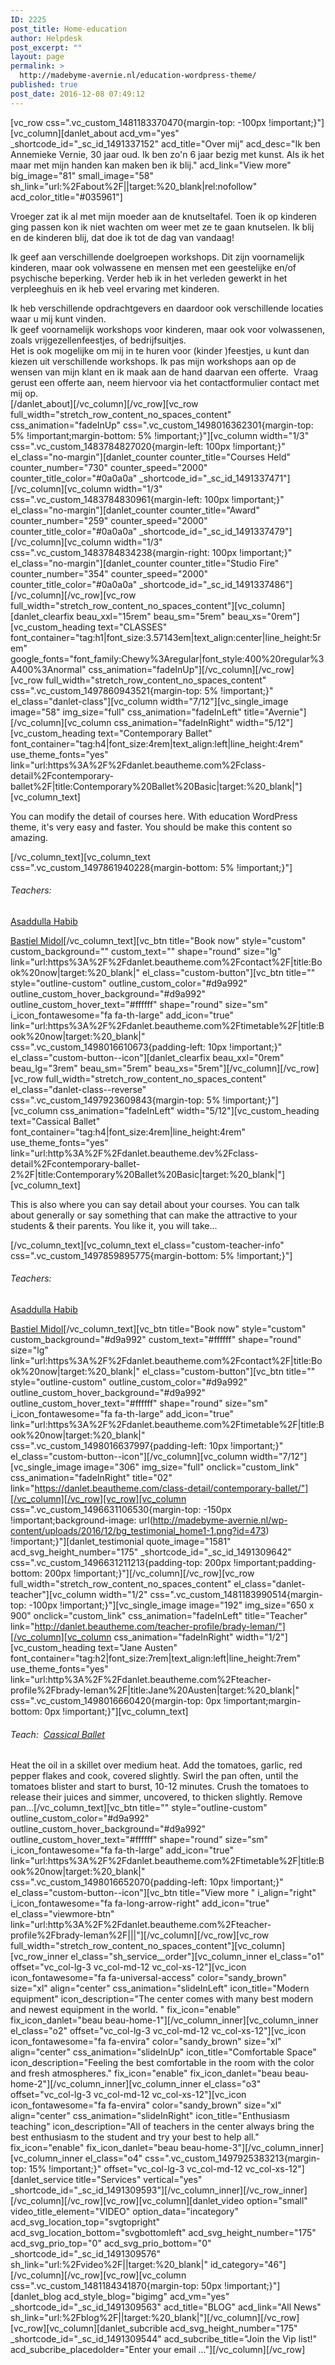 ```yaml
---
ID: 2225
post_title: Home-education
author: Helpdesk
post_excerpt: ""
layout: page
permalink: >
  http://madebyme-avernie.nl/education-wordpress-theme/
published: true
post_date: 2016-12-08 07:49:12
---
```

[vc_row css=".vc_custom_1481183370470{margin-top: -100px !important;}"][vc_column][danlet_about acd_vm="yes" _shortcode_id="_sc_id_1491337152" acd_title="Over mij" acd_desc="Ik ben Annemieke Vernie, 30 jaar oud. Ik ben zo'n 6 jaar bezig met kunst. Als ik het maar met mijn handen kan maken ben ik blij." acd_link="View more" big_image="81" small_image="58" sh_link="url:%2Fabout%2F||target:%20_blank|rel:nofollow" acd_color_title="#035961"]
<div>

Vroeger zat ik al met mijn moeder aan de knutseltafel. Toen ik op kinderen ging passen kon ik niet wachten om weer met ze te gaan knutselen. Ik blij en de kinderen blij, dat doe ik tot de dag van vandaag!

Ik geef aan verschillende doelgroepen workshops. Dit zijn voornamelijk kinderen, maar ook volwassene en mensen met een geestelijke en/of psychische beperking. Verder heb ik in het verleden gewerkt in het verpleeghuis en ik heb veel ervaring met kinderen.

</div>
<div></div>
<div>Ik heb verschillende opdrachtgevers en daardoor ook verschillende locaties waar u mij kunt vinden.</div>
<div>Ik geef voornamelijk workshops voor kinderen, maar ook voor volwassenen, zoals <span class="wz-bold">vrijgezellenfeestjes</span>, of <span class="wz-bold">bedrijfsuitjes.</span></div>
<div></div>
<div>Het is ook mogelijke om mij in te huren voor (kinder )<span class="wz-bold">feestjes</span>, u kunt dan kiezen uit verschillende workshops. Ik pas mijn workshops aan op de wensen van mijn klant en ik maak aan de hand daarvan een offerte.  Vraag gerust een offerte aan, neem hiervoor via het contactformulier contact met mij op.</div>
[/danlet_about][/vc_column][/vc_row][vc_row full_width="stretch_row_content_no_spaces_content" css_animation="fadeInUp" css=".vc_custom_1498016362301{margin-top: 5% !important;margin-bottom: 5% !important;}"][vc_column width="1/3" css=".vc_custom_1483784827020{margin-left: 100px !important;}" el_class="no-margin"][danlet_counter counter_title="Courses Held" counter_number="730" counter_speed="2000" counter_title_color="#0a0a0a" _shortcode_id="_sc_id_1491337471"][/vc_column][vc_column width="1/3" css=".vc_custom_1483784830961{margin-left: 100px !important;}" el_class="no-margin"][danlet_counter counter_title="Award" counter_number="259" counter_speed="2000" counter_title_color="#0a0a0a" _shortcode_id="_sc_id_1491337479"][/vc_column][vc_column width="1/3" css=".vc_custom_1483784834238{margin-right: 100px !important;}" el_class="no-margin"][danlet_counter counter_title="Studio Fire" counter_number="354" counter_speed="2000" counter_title_color="#0a0a0a" _shortcode_id="_sc_id_1491337486"][/vc_column][/vc_row][vc_row full_width="stretch_row_content_no_spaces_content"][vc_column][danlet_clearfix beau_xxl="15rem" beau_sm="5rem" beau_xs="0rem"][vc_custom_heading text="CLASSES" font_container="tag:h1|font_size:3.57143em|text_align:center|line_height:5rem" google_fonts="font_family:Chewy%3Aregular|font_style:400%20regular%3A400%3Anormal" css_animation="fadeInUp"][/vc_column][/vc_row][vc_row full_width="stretch_row_content_no_spaces_content" css=".vc_custom_1497860943521{margin-top: 5% !important;}" el_class="danlet-class"][vc_column width="7/12"][vc_single_image image="58" img_size="full" css_animation="fadeInLeft" title="Avernie"][/vc_column][vc_column css_animation="fadeInRight" width="5/12"][vc_custom_heading text="Contemporary Ballet" font_container="tag:h4|font_size:4rem|text_align:left|line_height:4rem" use_theme_fonts="yes" link="url:https%3A%2F%2Fdanlet.beautheme.com%2Fclass-detail%2Fcontemporary-ballet%2F|title:Contemporary%20Ballet%20Basic|target:%20_blank|"][vc_column_text]
<p class="" data-wow-delay="0.15s" data-color="sh_description">You can modify the detail of courses here. With education WordPress theme, it's very easy and faster. You should be make this content so amazing.</p>
[/vc_column_text][vc_column_text css=".vc_custom_1497861940228{margin-bottom: 5% !important;}"]
<h6>Teachers:</h6>
<a href="http://danlet.beautheme.com/teacher-profile/alex-fiva/" target="_blank" rel="noopener noreferrer">Asaddulla Habib</a>

<a href="http://danlet.beautheme.com/teacher-profile/bastien-midol/" target="_blank" rel="noopener noreferrer">Bastiel Midol</a>[/vc_column_text][vc_btn title="Book now" style="custom" custom_background="" custom_text="" shape="round" size="lg" link="url:https%3A%2F%2Fdanlet.beautheme.com%2Fcontact%2F|title:Book%20now|target:%20_blank|" el_class="custom-button"][vc_btn title="" style="outline-custom" outline_custom_color="#d9a992" outline_custom_hover_background="#d9a992" outline_custom_hover_text="#ffffff" shape="round" size="sm" i_icon_fontawesome="fa fa-th-large" add_icon="true" link="url:https%3A%2F%2Fdanlet.beautheme.com%2Ftimetable%2F|title:Book%20now|target:%20_blank|" css=".vc_custom_1498016610673{padding-left: 10px !important;}" el_class="custom-button--icon"][danlet_clearfix beau_xxl="0rem" beau_lg="3rem" beau_sm="5rem" beau_xs="5rem"][/vc_column][/vc_row][vc_row full_width="stretch_row_content_no_spaces_content" el_class="danlet-class--reverse" css=".vc_custom_1497923609843{margin-top: 5% !important;}"][vc_column css_animation="fadeInLeft" width="5/12"][vc_custom_heading text="Cassical Ballet" font_container="tag:h4|font_size:4rem|line_height:4rem" use_theme_fonts="yes" link="url:http%3A%2F%2Fdanlet.beautheme.dev%2Fclass-detail%2Fcontemporary-ballet-2%2F|title:Contemporary%20Ballet%20Basic|target:%20_blank|"][vc_column_text]
<p class="" data-wow-delay="0.15s" data-color="sh_description">This is also where you can say detail about your courses. You can talk about generally or say something that can make the attractive to your students &amp; their parents. You like it, you will take...</p>
[/vc_column_text][vc_column_text el_class="custom-teacher-info" css=".vc_custom_1497859895775{margin-bottom: 5% !important;}"]
<h6>Teachers:</h6>
<a href="http://danlet.beautheme.com/teacher-profile/alex-fiva/" target="_blank" rel="noopener noreferrer">Asaddulla Habib</a>

<a href="http://danlet.beautheme.com/teacher-profile/bastien-midol/" target="_blank" rel="noopener noreferrer">Bastiel Midol</a>[/vc_column_text][vc_btn title="Book now" style="custom" custom_background="#d9a992" custom_text="#ffffff" shape="round" size="lg" link="url:https%3A%2F%2Fdanlet.beautheme.com%2Fcontact%2F|title:Book%20now|target:%20_blank|" el_class="custom-button"][vc_btn title="" style="outline-custom" outline_custom_color="#d9a992" outline_custom_hover_background="#d9a992" outline_custom_hover_text="#ffffff" shape="round" size="sm" i_icon_fontawesome="fa fa-th-large" add_icon="true" link="url:https%3A%2F%2Fdanlet.beautheme.com%2Ftimetable%2F|title:Book%20now|target:%20_blank|" css=".vc_custom_1498016637997{padding-left: 10px !important;}" el_class="custom-button--icon"][/vc_column][vc_column width="7/12"][vc_single_image image="306" img_size="full" onclick="custom_link" css_animation="fadeInRight" title="02" link="https://danlet.beautheme.com/class-detail/contemporary-ballet/"][/vc_column][/vc_row][vc_row][vc_column css=".vc_custom_1496631106530{margin-top: -150px !important;background-image: url(http://madebyme-avernie.nl/wp-content/uploads/2016/12/bg_testimonial_home1-1.png?id=473) !important;}"][danlet_testimonial quote_image="1581" acd_svg_height_number="175" _shortcode_id="_sc_id_1491309642" css=".vc_custom_1496631211213{padding-top: 200px !important;padding-bottom: 200px !important;}"][/vc_column][/vc_row][vc_row full_width="stretch_row_content_no_spaces_content" el_class="danlet-teacher"][vc_column width="1/2" css=".vc_custom_1481183990514{margin-top: -100px !important;}"][vc_single_image image="192" img_size="650 x 900" onclick="custom_link" css_animation="fadeInLeft" title="Teacher" link="http://danlet.beautheme.com/teacher-profile/brady-leman/"][/vc_column][vc_column css_animation="fadeInRight" width="1/2"][vc_custom_heading text="Jane Austen" font_container="tag:h2|font_size:7rem|text_align:left|line_height:7rem" use_theme_fonts="yes" link="url:http%3A%2F%2Fdanlet.beautheme.com%2Fteacher-profile%2Fbrady-leman%2F|title:Jane%20Austen|target:%20_blank|" css=".vc_custom_1498016660420{margin-top: 0px !important;margin-bottom: 0px !important;}"][vc_column_text]
<h6>Teach:  <a href="#">Cassical Ballet</a></h6>
Heat the oil in a skillet over medium heat. Add the tomatoes, garlic, red pepper flakes and cook, covered slightly. Swirl the pan often, until the tomatoes blister and start to burst, 10-12 minutes. Crush the tomatoes to release their juices and simmer, uncovered, to thicken slightly. Remove pan...[/vc_column_text][vc_btn title="" style="outline-custom" outline_custom_color="#d9a992" outline_custom_hover_background="#d9a992" outline_custom_hover_text="#ffffff" shape="round" size="sm" i_icon_fontawesome="fa fa-th-large" add_icon="true" link="url:https%3A%2F%2Fdanlet.beautheme.com%2Ftimetable%2F|title:Book%20now|target:%20_blank|" css=".vc_custom_1498016652070{padding-left: 10px !important;}" el_class="custom-button--icon"][vc_btn title="View more " i_align="right" i_icon_fontawesome="fa fa-long-arrow-right" add_icon="true" el_class="viewmore-btn" link="url:http%3A%2F%2Fdanlet.beautheme.com%2Fteacher-profile%2Fbrady-leman%2F|||"][/vc_column][/vc_row][vc_row full_width="stretch_row_content_no_spaces_content"][vc_column][vc_row_inner el_class="sh_service__order"][vc_column_inner el_class="o1" offset="vc_col-lg-3 vc_col-md-12 vc_col-xs-12"][vc_icon icon_fontawesome="fa fa-universal-access" color="sandy_brown" size="xl" align="center" css_animation="slideInLeft" icon_title="Modern equipment" icon_description="The center comes with many best modern and newest equipment in the world. " fix_icon="enable" fix_icon_danlet="beau beau-home-1"][/vc_column_inner][vc_column_inner el_class="o2" offset="vc_col-lg-3 vc_col-md-12 vc_col-xs-12"][vc_icon icon_fontawesome="fa fa-envira" color="sandy_brown" size="xl" align="center" css_animation="slideInUp" icon_title="Comfortable Space" icon_description="Feeling the best comfortable in the room with the color and fresh atmospheres." fix_icon="enable" fix_icon_danlet="beau beau-home-2"][/vc_column_inner][vc_column_inner el_class="o3" offset="vc_col-lg-3 vc_col-md-12 vc_col-xs-12"][vc_icon icon_fontawesome="fa fa-envira" color="sandy_brown" size="xl" align="center" css_animation="slideInRight" icon_title="Enthusiasm teaching" icon_description="All of teachers in the center always bring the best enthusiasm to the student and try your best to help all." fix_icon="enable" fix_icon_danlet="beau beau-home-3"][/vc_column_inner][vc_column_inner el_class="o4" css=".vc_custom_1497925383213{margin-top: 15% !important;}" offset="vc_col-lg-3 vc_col-md-12 vc_col-xs-12"][danlet_service title="Services" vertical="yes" _shortcode_id="_sc_id_1491309593"][/vc_column_inner][/vc_row_inner][/vc_column][/vc_row][vc_row][vc_column][danlet_video option="small" video_title_element="VIDEO" option_data="incategory" acd_svg_location_top="svgtopright" acd_svg_location_bottom="svgbottomleft" acd_svg_height_number="175" acd_svg_prio_top="0" acd_svg_prio_bottom="0" _shortcode_id="_sc_id_1491309576" sh_link="url:%2Fvideo%2F||target:%20_blank|" id_category="46"][/vc_column][/vc_row][vc_row][vc_column css=".vc_custom_1481184341870{margin-top: 50px !important;}"][danlet_blog acd_style_blog="bigimg" acd_vm="yes" _shortcode_id="_sc_id_1491309563" acd_title="BLOG" acd_link="All News" sh_link="url:%2Fblog%2F||target:%20_blank|"][/vc_column][/vc_row][vc_row][vc_column][danlet_subcrible acd_svg_height_number="175" _shortcode_id="_sc_id_1491309544" acd_subcribe_title="Join the Vip list!" acd_subcribe_placedolder="Enter your email ..."][/vc_column][/vc_row]